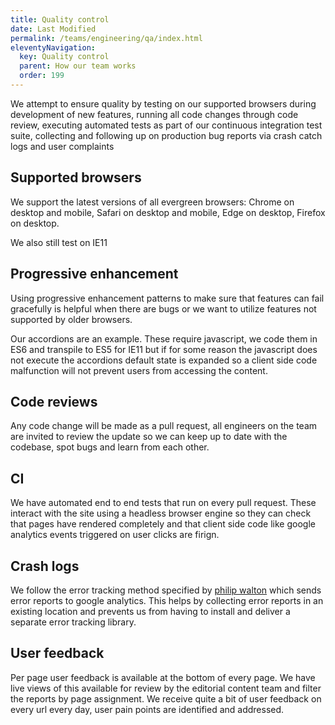 ```yaml
---
title: Quality control
date: Last Modified 
permalink: /teams/engineering/qa/index.html
eleventyNavigation:
  key: Quality control
  parent: How our team works
  order: 199
---
```


We attempt to ensure quality by testing on our supported browsers during development of new features, running all code changes through code review, executing automated tests as part of our continuous integration test suite, collecting and following up on production bug reports via crash catch logs and user complaints

## Supported browsers

We support the latest versions of all evergreen browsers: Chrome on desktop and mobile, Safari on desktop and mobile, Edge on desktop, Firefox on desktop.

We also still test on IE11

## Progressive enhancement

Using progressive enhancement patterns to make sure that features can fail gracefully is helpful when there are bugs or we want to utilize features not supported by older browsers.

Our accordions are an example. These require javascript, we code them in ES6 and transpile to ES5 for IE11 but if for some reason the javascript does not execute the accordions default state is expanded so a client side code malfunction will not prevent users from accessing the content.

## Code reviews

Any code change will be made as a pull request, all engineers on the team are invited to review the update so we can keep up to date with the codebase, spot bugs and learn from each other.

## CI

We have automated end to end tests that run on every pull request. These interact with the site using a headless browser engine so they can check that pages have rendered completely and that client side code like google analytics events triggered on user clicks are firign.

## Crash logs

We follow the error tracking method specified by <a href="https://philipwalton.com/articles/the-google-analytics-setup-i-use-on-every-site-i-build/#error-tracking">philip walton</a> which sends error reports to google analytics. This helps by collecting error reports in an existing location and prevents us from having to install and deliver a separate error tracking library.

## User feedback

Per page user feedback is available at the bottom of every page. We have live views of this available for review by the editorial content team and filter the reports by page assignment. We receive quite a bit of user feedback on every url every day, user pain points are identified and addressed.